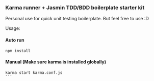 ### Karma runner + Jasmin TDD/BDD boilerplate starter kit

Personal use for quick unit testing boilerplate. But feel free to use :D

Usage:

#### Auto run

```
npm install
```

#### Manual (Make sure karma is installed globally)

````
karma start karma.conf.js
```
